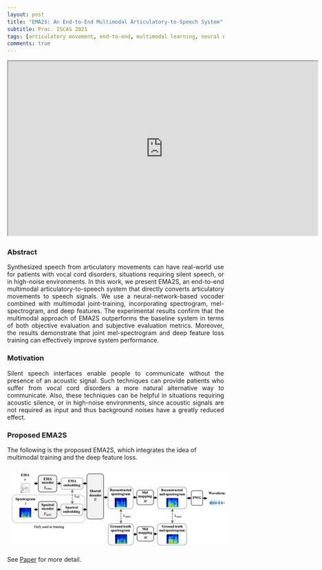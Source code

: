 ```yaml
---
layout: post
title: "EMA2S: An End-to-End Multimodal Articulatory-to-Speech System"
subtitle: Proc. ISCAS 2021
tags: [articulatory movement, end-to-end, multimodal learning, neural network, speech synthesis]
comments: true
---
```

<p align="center">
<iframe width="720" height="405" src="https://youtu.be/85qcYlbVj6w"> </iframe>
</p>

### Abstract
<div style="text-align: justify"> 
Synthesized speech from articulatory movements can have real-world use for patients with vocal cord disorders, situations requiring silent speech, or in high-noise environments. In this work, we present EMA2S, an end-to-end multimodal articulatory-to-speech system that directly converts articulatory movements to speech signals. We use a neural-network-based vocoder combined with multimodal joint-training, incorporating spectrogram, mel-spectrogram, and deep features. The experimental results confirm that the multimodal approach of EMA2S outperforms the baseline system in terms of both objective evaluation and subjective evaluation metrics. Moreover, the results demonstrate that joint mel-spectrogram and deep feature loss training can effectively improve system performance.
</div>

### Motivation
<div style="text-align: justify"> 
Silent speech interfaces enable people to communicate without the presence of an acoustic signal. Such techniques can provide patients who suffer from vocal cord disorders a more natural alternative way to communicate. Also, these techniques can be helpful in situations requiring acoustic silence, or in high-noise environments, since acoustic signals are not required as input and thus background noises have a greatly reduced effect.
</div>

### Proposed EMA2S
The following is the proposed EMA2S, which integrates the idea of multimodal training and the deep feature loss.
<p align="center">
<img src="/assets/img/2021-11-04-EMA2S_img/EMA2S.png" align="center" width="700px" style="vertical-align:middle;margin:10px 10px 10px 10px" />
</p>

See <a href="https://arxiv.org/abs/2102.03786">Paper</a> for more detail.



